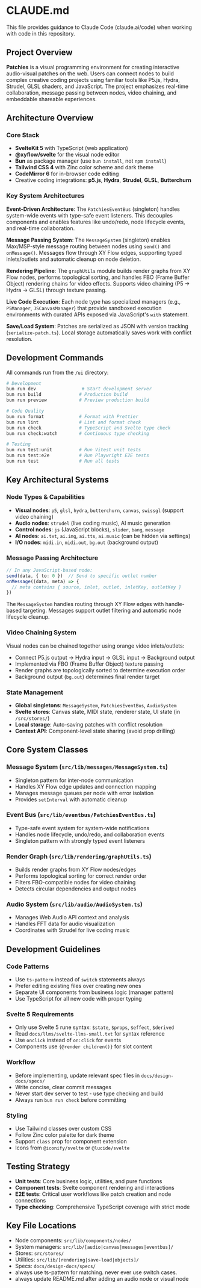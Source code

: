 # CLAUDE.md

This file provides guidance to Claude Code (claude.ai/code) when working with code in this repository.

## Project Overview

**Patchies** is a visual programming environment for creating interactive audio-visual patches on the web. Users can connect nodes to build complex creative coding projects using familiar tools like P5.js, Hydra, Strudel, GLSL shaders, and JavaScript. The project emphasizes real-time collaboration, message passing between nodes, video chaining, and embeddable shareable experiences.

## Architecture Overview

### Core Stack

- **SvelteKit 5** with TypeScript (web application)
- **@xyflow/svelte** for the visual node editor
- **Bun** as package manager (use `bun install`, not `npm install`)
- **Tailwind CSS 4** with Zinc color scheme and dark theme
- **CodeMirror 6** for in-browser code editing
- Creative coding integrations: **p5.js**, **Hydra**, **Strudel**, **GLSL**, **Butterchurn**

### Key System Architectures

**Event-Driven Architecture**: The `PatchiesEventBus` (singleton) handles system-wide events with type-safe event listeners. This decouples components and enables features like undo/redo, node lifecycle events, and real-time collaboration.

**Message Passing System**: The `MessageSystem` (singleton) enables Max/MSP-style message routing between nodes using `send()` and `onMessage()`. Messages flow through XY Flow edges, supporting typed inlets/outlets and automatic cleanup on node deletion.

**Rendering Pipeline**: The `graphUtils` module builds render graphs from XY Flow nodes, performs topological sorting, and handles FBO (Frame Buffer Object) rendering chains for video effects. Supports video chaining (P5 → Hydra → GLSL) through texture passing.

**Live Code Execution**: Each node type has specialized managers (e.g., `P5Manager`, `JSCanvasManager`) that provide sandboxed execution environments with curated APIs exposed via JavaScript's `with` statement.

**Save/Load System**: Patches are serialized as JSON with version tracking (`serialize-patch.ts`). Local storage automatically saves work with conflict resolution.

## Development Commands

All commands run from the `/ui` directory:

```bash
# Development
bun run dev                 # Start development server
bun run build              # Production build  
bun run preview            # Preview production build

# Code Quality
bun run format             # Format with Prettier
bun run lint               # Lint and format check
bun run check              # TypeScript and Svelte type check
bun run check:watch        # Continuous type checking

# Testing
bun run test:unit          # Run Vitest unit tests
bun run test:e2e           # Run Playwright E2E tests
bun run test               # Run all tests
```

## Key Architectural Systems

### Node Types & Capabilities

- **Visual nodes**: `p5`, `glsl`, `hydra`, `butterchurn`, `canvas`, `swissgl` (support video chaining)
- **Audio nodes**: `strudel` (live coding music), AI music generation
- **Control nodes**: `js` (JavaScript blocks), `slider`, `bang`, `message`  
- **AI nodes**: `ai.txt`, `ai.img`, `ai.tts`, `ai.music` (can be hidden via settings)
- **I/O nodes**: `midi.in`, `midi.out`, `bg.out` (background output)

### Message Passing Architecture

```typescript
// In any JavaScript-based node:
send(data, { to: 0 })  // Send to specific outlet number
onMessage((data, meta) => {
  // meta contains { source, inlet, outlet, inletKey, outletKey }
})
```

The `MessageSystem` handles routing through XY Flow edges with handle-based targeting. Messages support outlet filtering and automatic node lifecycle cleanup.

### Video Chaining System

Visual nodes can be chained together using orange video inlets/outlets:
- Connect P5.js output → Hydra input → GLSL input → Background output
- Implemented via FBO (Frame Buffer Object) texture passing
- Render graphs are topologically sorted to determine execution order
- Background output (`bg.out`) determines final render target

### State Management

- **Global singletons**: `MessageSystem`, `PatchiesEventBus`, `AudioSystem`
- **Svelte stores**: Canvas state, MIDI state, renderer state, UI state (in `/src/stores/`)
- **Local storage**: Auto-saving patches with conflict resolution
- **Context API**: Component-level state sharing (avoid prop drilling)

## Core System Classes

### Message System (`src/lib/messages/MessageSystem.ts`)
- Singleton pattern for inter-node communication
- Handles XY Flow edge updates and connection mapping
- Manages message queues per node with error isolation
- Provides `setInterval` with automatic cleanup

### Event Bus (`src/lib/eventbus/PatchiesEventBus.ts`)  
- Type-safe event system for system-wide notifications
- Handles node lifecycle, undo/redo, and collaboration events
- Singleton pattern with strongly typed event listeners

### Render Graph (`src/lib/rendering/graphUtils.ts`)
- Builds render graphs from XY Flow nodes/edges
- Performs topological sorting for correct render order
- Filters FBO-compatible nodes for video chaining
- Detects circular dependencies and output nodes

### Audio System (`src/lib/audio/AudioSystem.ts`)
- Manages Web Audio API context and analysis
- Handles FFT data for audio visualization
- Coordinates with Strudel for live coding music

## Development Guidelines

### Code Patterns
- Use `ts-pattern` instead of `switch` statements always
- Prefer editing existing files over creating new ones
- Separate UI components from business logic (manager pattern)
- Use TypeScript for all new code with proper typing

### Svelte 5 Requirements
- Only use Svelte 5 rune syntax: `$state`, `$props`, `$effect`, `$derived`
- Read `docs/llms/svelte-llms-small.txt` for syntax reference
- Use `onclick` instead of `on:click` for events
- Components use `{@render children()}` for slot content

### Workflow
- Before implementing, update relevant spec files in `docs/design-docs/specs/`
- Write concise, clear commit messages
- Never start dev server to test - use type checking and build
- Always run `bun run check` before committing

### Styling
- Use Tailwind classes over custom CSS
- Follow Zinc color palette for dark theme
- Support `class` prop for component extension
- Icons from `@iconify/svelte` or `@lucide/svelte`

## Testing Strategy

- **Unit tests**: Core business logic, utilities, and pure functions
- **Component tests**: Svelte component rendering and interactions  
- **E2E tests**: Critical user workflows like patch creation and node connections
- **Type checking**: Comprehensive TypeScript coverage with strict mode

## Key File Locations

- Node components: `src/lib/components/nodes/`
- System managers: `src/lib/[audio|canvas|messages|eventbus]/`
- Stores: `src/stores/`
- Utilities: `src/lib/[rendering|save-load|objects]/`
- Specs: `docs/design-docs/specs/`
- always use ts-pattern for matching. never ever use switch cases.
- always update README.md after adding an audio node or visual node